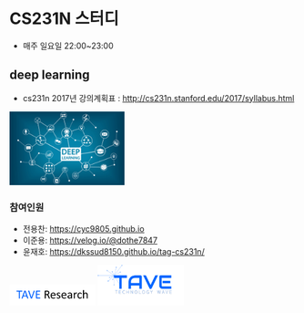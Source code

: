 # CS231N 스터디

- 매주 일요일 22:00~23:00

## deep learning 

* cs231n 2017년 강의계획표 : http://cs231n.stanford.edu/2017/syllabus.html

[<img src = "./imgs/deeplearning.png" width="40%">](https://taveresearch.github.io/)




### 참여인원

- 전용찬: https://cyc9805.github.io
- 이준용: https://velog.io/@dothe7847
- 윤재호: https://dkssud8150.github.io/tag-cs231n/





[<img src = "./imgs/logo_tave_research.png" width="30%">](https://taveresearch.github.io/) [<img src = "./imgs/logo_tave.png" width="30%">](https://tavewave.github.io/) 
